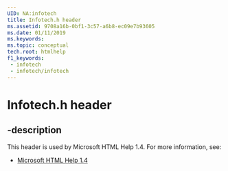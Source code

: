 ```yaml
---
UID: NA:infotech
title: Infotech.h header
ms.assetid: 9708a16b-0bf1-3c57-a6b8-ec09e7b93605
ms.date: 01/11/2019
ms.keywords: 
ms.topic: conceptual
tech.root: htmlhelp
f1_keywords:
 - infotech
 - infotech/infotech
---
```


# Infotech.h header


## -description

This header is used by Microsoft HTML Help 1.4. For more information, see:

- [Microsoft HTML Help 1.4](../_htmlhelp/index.md)

